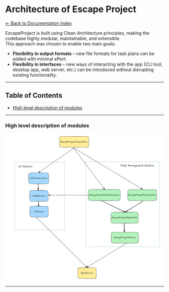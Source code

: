 # Architecture of Escape Project

[← Back to Documentation Index](../README.md)

EscapeProject is built using Clean Architecture principles, making the codebase highly modular, maintainable, and extensible.  
This approach was chosen to enable two main goals:  
- **Flexibility in output formats** – new file formats for task plans can be added with minimal effort.  
- **Flexibility in interfaces** – new ways of interacting with the app (CLI tool, desktop app, web server, etc.) can be introduced without disrupting existing functionality.

---

## Table of Contents

- [High level description of modules](#high-level-description-of-modules)

---

### High level description of modules

![High Level Diagram](high_level_diagram.png)

---
